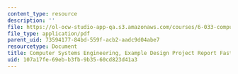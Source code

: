 ```yaml
---
content_type: resource
description: ''
file: https://ol-ocw-studio-app-qa.s3.amazonaws.com/courses/6-033-computer-system-engineering-spring-2018/107a17fe69ebb3fb9b3560cd823d41a3_MIT6_033S18fasttrack_dpr.pdf
file_type: application/pdf
parent_uid: 73594177-84bd-559f-acb2-aadc9d04abe7
resourcetype: Document
title: Computer Systems Engineering, Example Design Project Report FastTrack
uid: 107a17fe-69eb-b3fb-9b35-60cd823d41a3
---
```

